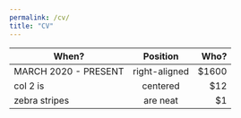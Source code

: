 ```yaml
---
permalink: /cv/
title: "CV"
---
```


| When?        | Position           | Who?  |
| ------------- |:-------------:| -----:|
| MARCH 2020 - PRESENT      | right-aligned | $1600 |
| col 2 is      | centered      |   $12 |
| zebra stripes | are neat      |    $1 |